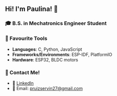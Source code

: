 ## Hi! I'm Paulina! 👋

<!--
**paulinism/paulinism** is a ✨ _special_ ✨ repository because its `README.md` (this file) appears on your GitHub profile.

Here are some ideas to get you started:
-->

### 🎓 B.S. in Mechatronics Engineer Student  

### 🔧 Favourite Tools  
- **Languages**: C, Python, JavaScript  
- **Frameworks/Environments**: ESP-IDF, PlatformIO  
- **Hardware**: ESP32, BLDC motors  

### 🤝 Contact Me!  
- 💼 [LinkedIn](https://www.linkedin.com/in/paulinaruizs27)  
- 📧 Email: [pruizservin27@gmail.com](mailto:pruizservin27@gmail.com)
